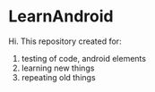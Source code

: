 # LearnAndroid
Hi.
This repository created for:

 1) testing of code, android elements
 2) learning new things
 3) repeating old things
